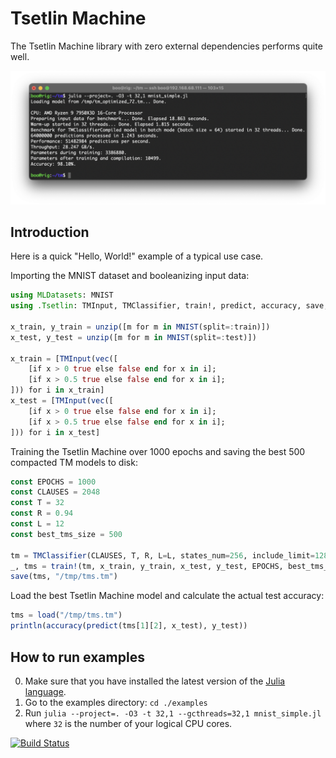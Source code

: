 # Tsetlin Machine

The Tsetlin Machine library with zero external dependencies performs quite well.

<img src="https://raw.githubusercontent.com/BooBSD/Tsetlin.jl/main/raw/benchmark.png">

Introduction
------------

Here is a quick "Hello, World!" example of a typical use case.

Importing the MNIST dataset and booleanizing input data:

```julia
using MLDatasets: MNIST
using .Tsetlin: TMInput, TMClassifier, train!, predict, accuracy, save, load, unzip

x_train, y_train = unzip([m for m in MNIST(split=:train)])
x_test, y_test = unzip([m for m in MNIST(split=:test)])

x_train = [TMInput(vec([
    [if x > 0 true else false end for x in i];
    [if x > 0.5 true else false end for x in i];
])) for i in x_train]
x_test = [TMInput(vec([
    [if x > 0 true else false end for x in i];
    [if x > 0.5 true else false end for x in i];
])) for i in x_test]
```

Training the Tsetlin Machine over 1000 epochs and saving the best 500 compacted TM models to disk:

```julia
const EPOCHS = 1000
const CLAUSES = 2048
const T = 32
const R = 0.94
const L = 12
const best_tms_size = 500

tm = TMClassifier(CLAUSES, T, R, L=L, states_num=256, include_limit=128)
_, tms = train!(tm, x_train, y_train, x_test, y_test, EPOCHS, best_tms_size=best_tms_size, best_tms_compile=true, shuffle=true, batch=true)
save(tms, "/tmp/tms.tm")
```

Load the best Tsetlin Machine model and calculate the actual test accuracy:

```julia
tms = load("/tmp/tms.tm")
println(accuracy(predict(tms[1][2], x_test), y_test))
```

How to run examples
-------------------

0. Make sure that you have installed the latest version of the [Julia language](https://julialang.org/downloads/).
1. Go to the examples directory: `cd ./examples`
2. Run `julia --project=. -O3 -t 32,1 --gcthreads=32,1 mnist_simple.jl` where `32` is the number of your logical CPU cores.


[![Build Status](https://github.com/BooBSD/Tsetlin.jl/actions/workflows/CI.yml/badge.svg?branch=main)](https://github.com/BooBSD/Tsetlin.jl/actions/workflows/CI.yml?query=branch%3Amain)
